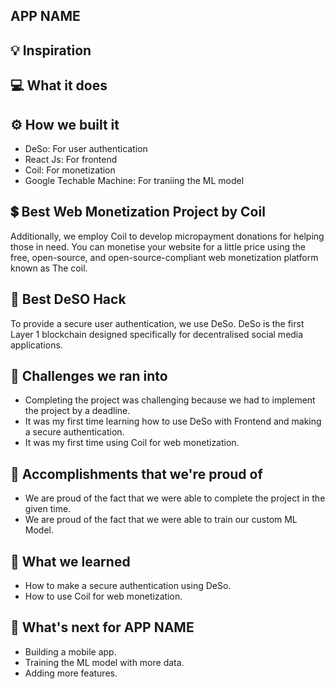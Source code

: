 ## APP NAME

## 💡 Inspiration

## 💻 What it does

## ⚙️ How we built it

- DeSo: For user authentication
- React Js: For frontend
- Coil: For monetization
- Google Techable Machine: For traniing the ML model

## 💲 Best Web Monetization Project by Coil

Additionally, we employ Coil to develop micropayment donations for helping those in need. You can monetise your website for a little price using the free, open-source, and open-source-compliant web monetization platform known as The coil.

## 🔐 Best DeSO Hack

To provide a secure user authentication, we use DeSo. DeSo is the first Layer 1 blockchain designed specifically for decentralised social media applications.

## 🧠 Challenges we ran into

- Completing the project was challenging because we had to implement the project by a deadline.
- It was my first time learning how to use DeSo with Frontend and making a secure authentication.
- It was my first time using Coil for web monetization.

## 🏅 Accomplishments that we're proud of

- We are proud of the fact that we were able to complete the project in the given time.
- We are proud of the fact that we were able to train our custom ML Model.

## 📖 What we learned

- How to make a secure authentication using DeSo.
- How to use Coil for web monetization.

## 🚀 What's next for APP NAME

- Building a mobile app.
- Training the ML model with more data.
- Adding more features.